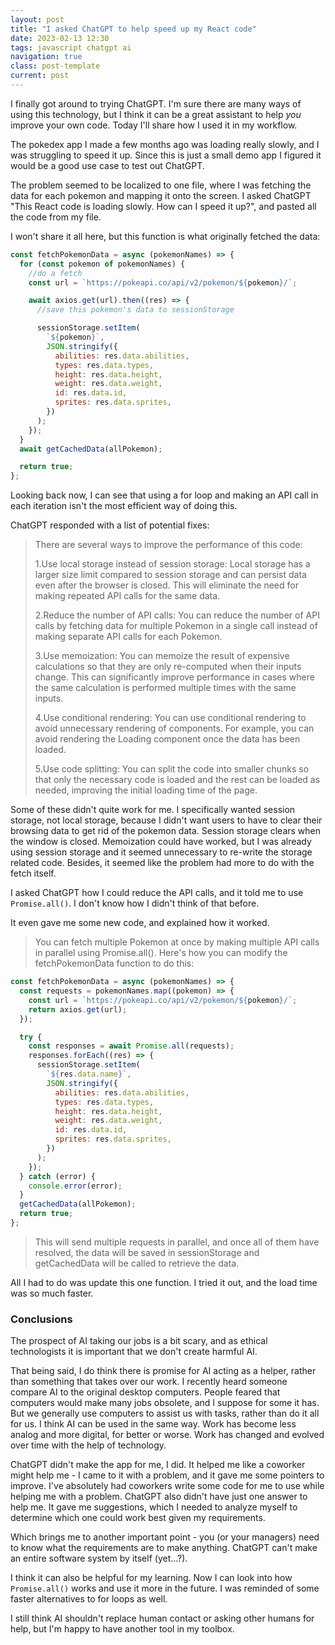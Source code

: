 ```yaml
---
layout: post
title: "I asked ChatGPT to help speed up my React code"
date: 2023-02-13 12:30
tags: javascript chatgpt ai
navigation: true
class: post-template
current: post
---
```


I finally got around to trying ChatGPT. I'm sure there are many ways of using this technology, but I think it can be a great assistant to help <em>you</em> improve your own code. Today I'll share how I used it in my workflow.

The pokedex app I made a few months ago was loading really slowly, and I was struggling to speed it up. Since this is just a small demo app I figured it would be a good use case to test out ChatGPT.

The problem seemed to be localized to one file, where I was fetching the data for each pokemon and mapping it onto the screen. I asked ChatGPT "This React code is loading slowly. How can I speed it up?", and pasted all the code from my file.

I won't share it all here, but this function is what originally fetched the data:

```js
const fetchPokemonData = async (pokemonNames) => {
  for (const pokemon of pokemonNames) {
    //do a fetch
    const url = `https://pokeapi.co/api/v2/pokemon/${pokemon}/`;

    await axios.get(url).then((res) => {
      //save this pokemon's data to sessionStorage

      sessionStorage.setItem(
        `${pokemon}`,
        JSON.stringify({
          abilities: res.data.abilities,
          types: res.data.types,
          height: res.data.height,
          weight: res.data.weight,
          id: res.data.id,
          sprites: res.data.sprites,
        })
      );
    });
  }
  await getCachedData(allPokemon);

  return true;
};
```

Looking back now, I can see that using a for loop and making an API call in each iteration isn't the most efficient way of doing this.

ChatGPT responded with a list of potential fixes:

> There are several ways to improve the performance of this code:
>
> 1.Use local storage instead of session storage: Local storage has a larger size limit compared to session storage and can persist data even after the browser is closed. This will eliminate the need for making repeated API calls for the same data.
>
> 2.Reduce the number of API calls: You can reduce the number of API calls by fetching data for multiple Pokemon in a single call instead of making separate API calls for each Pokemon.
>
> 3.Use memoization: You can memoize the result of expensive calculations so that they are only re-computed when their inputs change. This can significantly improve performance in cases where the same calculation is performed multiple times with the same inputs.
>
> 4.Use conditional rendering: You can use conditional rendering to avoid unnecessary rendering of components. For example, you can avoid rendering the Loading component once the data has been loaded.
>
> 5.Use code splitting: You can split the code into smaller chunks so that only the necessary code is loaded and the rest can be loaded as needed, improving the initial loading time of the page.

Some of these didn't quite work for me. I specifically wanted session storage, not local storage, because I didn't want users to have to clear their browsing data to get rid of the pokemon data. Session storage clears when the window is closed. Memoization could have worked, but I was already using session storage and it seemed unnecessary to re-write the storage related code. Besides, it seemed like the problem had more to do with the fetch itself.

I asked ChatGPT how I could reduce the API calls, and it told me to use `Promise.all()`. I don't know how I didn't think of that before.

It even gave me some new code, and explained how it worked.

> You can fetch multiple Pokemon at once by making multiple API calls in parallel using Promise.all(). Here's how you can modify the fetchPokemonData function to do this:

```js
const fetchPokemonData = async (pokemonNames) => {
  const requests = pokemonNames.map((pokemon) => {
    const url = `https://pokeapi.co/api/v2/pokemon/${pokemon}/`;
    return axios.get(url);
  });

  try {
    const responses = await Promise.all(requests);
    responses.forEach((res) => {
      sessionStorage.setItem(
        `${res.data.name}`,
        JSON.stringify({
          abilities: res.data.abilities,
          types: res.data.types,
          height: res.data.height,
          weight: res.data.weight,
          id: res.data.id,
          sprites: res.data.sprites,
        })
      );
    });
  } catch (error) {
    console.error(error);
  }
  getCachedData(allPokemon);
  return true;
};
```

> This will send multiple requests in parallel, and once all of them have resolved, the data will be saved in sessionStorage and getCachedData will be called to retrieve the data.

All I had to do was update this one function. I tried it out, and the load time was so much faster.

### Conclusions

The prospect of AI taking our jobs is a bit scary, and as ethical technologists it is important that we don't create harmful AI.

That being said, I do think there is promise for AI acting as a helper, rather than something that takes over our work. I recently heard someone compare AI to the original desktop computers. People feared that computers would make many jobs obsolete, and I suppose for some it has. But we generally use computers to assist us with tasks, rather than do it all for us. I think AI can be used in the same way. Work has become less analog and more digital, for better or worse. Work has changed and evolved over time with the help of technology.

ChatGPT didn't make the app for me, I did. It helped me like a coworker might help me - I came to it with a problem, and it gave me some pointers to improve. I've absolutely had coworkers write some code for me to use while helping me with a problem. ChatGPT also didn't have just one answer to help me. It gave me suggestions, which I needed to analyze myself to determine which one could work best given my requirements.

Which brings me to another important point - you (or your managers) need to know what the requirements are to make anything. ChatGPT can't make an entire software system by itself (yet...?).

I think it can also be helpful for my learning. Now I can look into how `Promise.all()` works and use it more in the future. I was reminded of some faster alternatives to for loops as well.

I still think AI shouldn't replace human contact or asking other humans for help, but I'm happy to have another tool in my toolbox.
